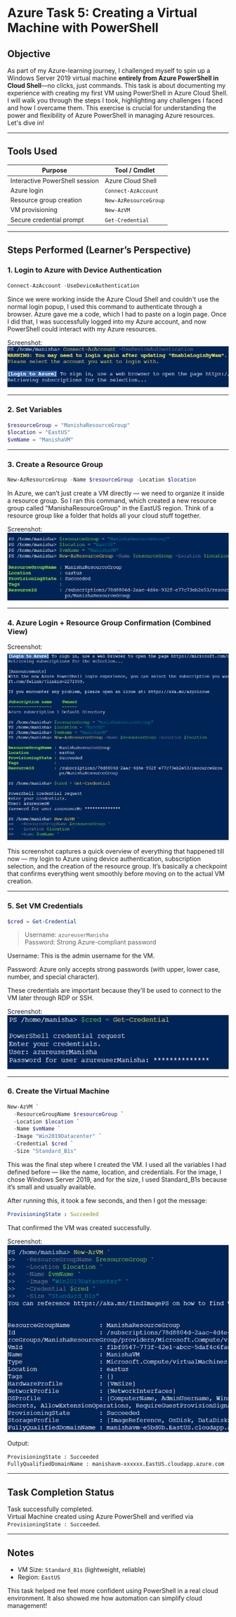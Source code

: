 
# Azure Task 5: Creating a Virtual Machine with PowerShell

## Objective
As part of my Azure-learning journey, I challenged myself to spin up a Windows Server 2019 virtual machine **entirely from Azure PowerShell in Cloud Shell**—no clicks, just commands. This task is about documenting my experience with creating my first VM using PowerShell in Azure Cloud Shell. I will walk you through the steps I took, highlighting any challenges I faced and how I overcame them. This exercise is crucial for understanding the power and flexibility of Azure PowerShell in managing Azure resources. Let's dive in!

---

## Tools Used
| Purpose | Tool / Cmdlet |
|---------|---------------|
| Interactive PowerShell session | Azure Cloud Shell |
| Azure login | `Connect-AzAccount` |
| Resource group creation | `New-AzResourceGroup` |
| VM provisioning | `New-AzVM` |
| Secure credential prompt | `Get-Credential` |

---

## Steps Performed (Learner’s Perspective)

### 1. Login to Azure with Device Authentication
```powershell
Connect-AzAccount -UseDeviceAuthentication
```
Since we were working inside the Azure Cloud Shell and couldn't use the normal login popup, I used this command to authenticate through a browser. Azure gave me a code, which I had to paste on a login page. Once I did that, I was successfully logged into my Azure account, and now PowerShell could interact with my Azure resources.

Screenshot:  
![Connect to Azure](Images/imagestask5/01-Connect-AzAccount.png)

---

### 2. Set Variables
```powershell
$resourceGroup = "ManishaResourceGroup"
$location = "EastUS"
$vmName = "ManishaVM"
```

---

### 3. Create a Resource Group
```powershell
New-AzResourceGroup -Name $resourceGroup -Location $location
```
In Azure, we can’t just create a VM directly — we need to organize it inside a resource group. So I ran this command, which created a new resource group called "ManishaResourceGroup" in the EastUS region. Think of a resource group like a folder that holds all your cloud stuff together.

Screenshot:  
![Create Resource Group](Images/imagestask5/02-Create-Resource-Group.png)

---

### 4. Azure Login + Resource Group Confirmation (Combined View)  
Screenshot:  
![Azure Login Summary](Images/imagestask5/azure-login.png)

This screenshot captures a quick overview of everything that happened till now — my login to Azure using device authentication, subscription selection, and the creation of the resource group. It’s basically a checkpoint that confirms everything went smoothly before moving on to the actual VM creation.

---

### 5. Set VM Credentials
```powershell
$cred = Get-Credential
```
> Username: `azureuserManisha`  
> Password: Strong Azure-compliant password

Username: This is the admin username for the VM.

Password: Azure only accepts strong passwords (with upper, lower case, number, and special character).

These credentials are important because they’ll be used to connect to the VM later through RDP or SSH.

Screenshot:  
![Credential Prompt](Images/imagestask5/03-Get-Credential.png)

---

### 6. Create the Virtual Machine
```powershell
New-AzVM `
  -ResourceGroupName $resourceGroup `
  -Location $location `
  -Name $vmName `
  -Image "Win2019Datacenter" `
  -Credential $cred `
  -Size "Standard_B1s"
```
This was the final step where I created the VM. I used all the variables I had defined before — like the name, location, and credentials. For the image, I chose Windows Server 2019, and for the size, I used Standard_B1s because it’s small and usually available.

After running this, it took a few seconds, and then I got the message:
```yaml
ProvisioningState : Succeeded
```
That confirmed the VM was created successfully.

Screenshot:  
![VM Creation Success](Images/imagestask5/04-New-AzVM-Success.png)

Output:
```
ProvisioningState : Succeeded
FullyQualifiedDomainName : manishavm-xxxxxx.EastUS.cloudapp.azure.com
```

---

## Task Completion Status
Task successfully completed.  
Virtual Machine created using Azure PowerShell and verified via `ProvisioningState : Succeeded`.

---

## Notes
- VM Size: `Standard_B1s` (lightweight, reliable)
- Region: `EastUS`

This task helped me feel more confident using PowerShell in a real cloud environment. It also showed me how automation can simplify cloud management!